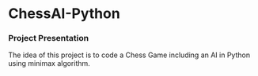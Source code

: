# ChessAI-Python

### Project Presentation
The idea of this project is to code a Chess Game including an AI in Python using minimax algorithm.